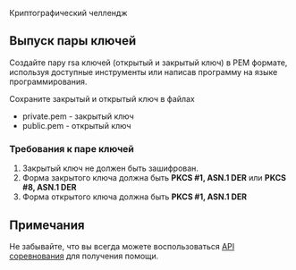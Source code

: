 Криптографический челлендж

## Выпуск пары ключей

Создайте пару rsa ключей (открытый и закрытый ключ) в PEM формате, используя доступные инструменты или написав программу на языке программирования.

Сохраните закрытый и открытый ключ в файлах

* private.pem - закрытый ключ
* public.pem - открытый ключ

### Требования к паре ключей

1. Закрытый ключ не должен быть зашифрован.
1. Форма закрытого ключа должна быть **PKCS #1, ASN.1 DER** или **PKCS #8, ASN.1 DER**
1. Форма открытого ключа должна быть **PKCS #1, ASN.1 DER**

## Примечания

Не забывайте, что вы всегда можете воспользоваться [API соревнования](/challenge/doc/swagger/index.html) для получения помощи.
